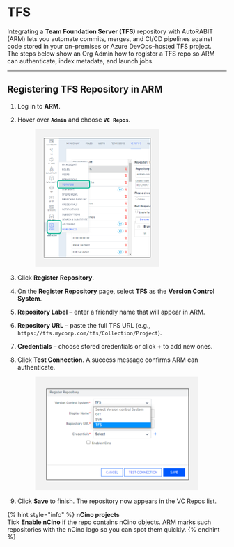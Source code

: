 # TFS

Integrating a **Team Foundation Server (TFS)** repository with AutoRABIT (ARM) lets you automate commits, merges, and CI/CD pipelines against code stored in your on-premises or Azure DevOps–hosted TFS project.  
The steps below show an Org Admin how to register a TFS repo so ARM can authenticate, index metadata, and launch jobs.

---

## Registering TFS Repository in ARM <a href="#registering-tfs-repository-in-arm" id="registering-tfs-repository-in-arm"></a>

1. Log in to **ARM**.  
2. Hover over **`Admin`** and choose **`VC Repos`**.

   <figure><img src="../../../../../.gitbook/assets/image (678).png" alt="Admin module with VC Repos option highlighted" width="285"></figure>

3. Click **Register Repository**.  
4. On the **Register Repository** page, select **TFS** as the **Version Control System**.  
5. **Repository Label** – enter a friendly name that will appear in ARM.  
6. **Repository URL** – paste the full TFS URL (e.g., `https://tfs.mycorp.com/tfs/Collection/Project`).  
7. **Credentials** – choose stored credentials or click **+** to add new ones.  
8. Click **Test Connection**. A success message confirms ARM can authenticate.

   <figure><img src="../../../../../.gitbook/assets/image (679).png" alt="Register Repository form for TFS with Test Connection button" width="375"></figure>

9. Click **Save** to finish. The repository now appears in the VC Repos list.

{% hint style="info" %}
**nCino projects**  
Tick **Enable nCino** if the repo contains nCino objects. ARM marks such repositories with the nCino logo so you can spot them quickly.
{% endhint %}
